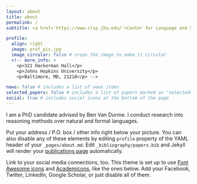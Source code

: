 ```yaml
---
layout: about
title: about
permalink: /
subtitle: <a href='https://www.clsp.jhu.edu/'>Center for Language and Speech Processing</a>

profile:
  align: right
  image: prof_pic.jpg
  image_circular: false # crops the image to make it circular
  <!-- more_info: >
    <p>321 Hackerman Hall</p>
    <p>Johns Hopkins University</p>
    <p>Baltimore, MD, 21218</p> -->

news: false # includes a list of news items
selected_papers: false # includes a list of papers marked as "selected={true}"
social: true # includes social icons at the bottom of the page
---
```



I am a PhD candidate advised by Ben Van Durme. I conduct research into reasoning methods over natural and formal languages.

Put your address / P.O. box / other info right below your picture. You can also disable any of these elements by editing `profile` property of the YAML header of your `_pages/about.md`. Edit `_bibliography/papers.bib` and Jekyll will render your [publications page](/al-folio/publications/) automatically.

Link to your social media connections, too. This theme is set up to use [Font Awesome icons](https://fontawesome.com/) and [Academicons](https://jpswalsh.github.io/academicons/), like the ones below. Add your Facebook, Twitter, LinkedIn, Google Scholar, or just disable all of them.
